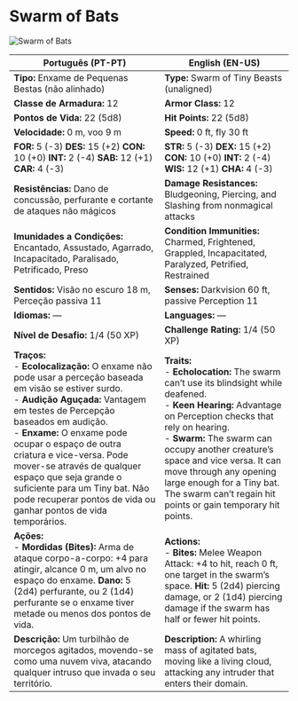 ﻿# Swarm of Bats

![Swarm of Bats](assets/monsters/swarm_of_bats.png)

| **Português (PT-PT)**                                                                                                                                                                                                                                                                                                                                                                                                                   | **English (EN-US)**                                                                                                                                                                                                                                                                                                                                                          |
| --------------------------------------------------------------------------------------------------------------------------------------------------------------------------------------------------------------------------------------------------------------------------------------------------------------------------------------------------------------------------------------------------------------------------------------- | ---------------------------------------------------------------------------------------------------------------------------------------------------------------------------------------------------------------------------------------------------------------------------------------------------------------------------------------------------------------------------- |
| **Tipo:** Enxame de Pequenas Bestas (não alinhado)                                                                                                                                                                                                                                                                                                                                                                                      | **Type:** Swarm of Tiny Beasts (unaligned)                                                                                                                                                                                                                                                                                                                                   |
| **Classe de Armadura:** 12                                                                                                                                                                                                                                                                                                                                                                                                              | **Armor Class:** 12                                                                                                                                                                                                                                                                                                                                                          |
| **Pontos de Vida:** 22 (5d8)                                                                                                                                                                                                                                                                                                                                                                                                            | **Hit Points:** 22 (5d8)                                                                                                                                                                                                                                                                                                                                                     |
| **Velocidade:** 0 m, voo 9 m                                                                                                                                                                                                                                                                                                                                                                                                            | **Speed:** 0 ft, fly 30 ft                                                                                                                                                                                                                                                                                                                                                   |
| **FOR:** 5 (-3) **DES:** 15 (+2) **CON:** 10 (+0) **INT:** 2 (-4) **SAB:** 12 (+1) **CAR:** 4 (-3)                                                                                                                                                                                                                                                                                                                                      | **STR:** 5 (-3) **DEX:** 15 (+2) **CON:** 10 (+0) **INT:** 2 (-4) **WIS:** 12 (+1) **CHA:** 4 (-3)                                                                                                                                                                                                                                                                           |
| **Resistências:** Dano de concussão, perfurante e cortante de ataques não mágicos                                                                                                                                                                                                                                                                                                                                                       | **Damage Resistances:** Bludgeoning, Piercing, and Slashing from nonmagical attacks                                                                                                                                                                                                                                                                                          |
| **Imunidades a Condições:** Encantado, Assustado, Agarrado, Incapacitado, Paralisado, Petrificado, Preso                                                                                                                                                                                                                                                                                                                                | **Condition Immunities:** Charmed, Frightened, Grappled, Incapacitated, Paralyzed, Petrified, Restrained                                                                                                                                                                                                                                                                     |
| **Sentidos:** Visão no escuro 18 m, Perceção passiva 11                                                                                                                                                                                                                                                                                                                                                                                 | **Senses:** Darkvision 60 ft, passive Perception 11                                                                                                                                                                                                                                                                                                                          |
| **Idiomas:** —                                                                                                                                                                                                                                                                                                                                                                                                                          | **Languages:** —                                                                                                                                                                                                                                                                                                                                                             |
| **Nível de Desafio:** 1/4 (50 XP)                                                                                                                                                                                                                                                                                                                                                                                                       | **Challenge Rating:** 1/4 (50 XP)                                                                                                                                                                                                                                                                                                                                            |
| **Traços:**<br>- **Ecolocalização:** O enxame não pode usar a perceção baseada em visão se estiver surdo.<br>- **Audição Aguçada:** Vantagem em testes de Percepção baseados em audição.<br>- **Enxame:** O enxame pode ocupar o espaço de outra criatura e vice-versa. Pode mover-se através de qualquer espaço que seja grande o suficiente para um Tiny bat. Não pode recuperar pontos de vida ou ganhar pontos de vida temporários. | **Traits:**<br>- **Echolocation:** The swarm can’t use its blindsight while deafened.<br>- **Keen Hearing:** Advantage on Perception checks that rely on hearing.<br>- **Swarm:** The swarm can occupy another creature’s space and vice versa. It can move through any opening large enough for a Tiny bat. The swarm can’t regain hit points or gain temporary hit points. |
| **Ações:**<br>- **Mordidas (Bites):** Arma de ataque corpo-a-corpo: +4 para atingir, alcance 0 m, um alvo no espaço do enxame. **Dano:** 5 (2d4) perfurante, ou 2 (1d4) perfurante se o enxame tiver metade ou menos dos pontos de vida.                                                                                                                                                                                                | **Actions:**<br>- **Bites:** Melee Weapon Attack: +4 to hit, reach 0 ft, one target in the swarm’s space. **Hit:** 5 (2d4) piercing damage, or 2 (1d4) piercing damage if the swarm has half or fewer hit points.                                                                                                                                                            |
| **Descrição:** Um turbilhão de morcegos agitados, movendo-se como uma nuvem viva, atacando qualquer intruso que invada o seu território.                                                                                                                                                                                                                                                                                                | **Description:** A whirling mass of agitated bats, moving like a living cloud, attacking any intruder that enters their domain.                                                                                                                                                                                                                                              |
